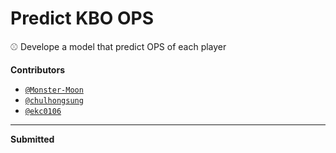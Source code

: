 
Predict KBO OPS 
===============

:baseball: Develope a model that predict OPS of each player

**Contributors**

* [`@Monster-Moon`](https://github.com/Monster-Moon)
* [`@chulhongsung`](https://github.com/chulhongsung)
* [`@ekc0106`](https://github.com/ekc0106)
-----------------

**Submitted**
